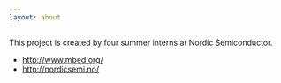 ```yaml
---
layout: about
---
```


This project is created by four summer interns at Nordic Semiconductor.

- <http://www.mbed.org/>
- <http://nordicsemi.no/>
